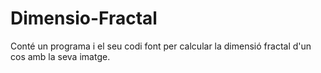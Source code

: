# Dimensio-Fractal
Conté un programa i el seu codi font per calcular la dimensió fractal d'un cos amb la seva imatge. 
